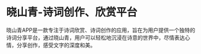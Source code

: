 # 晓山青-诗词创作、欣赏平台
晓山青APP是一款专注于诗词欣赏、诗词创作的应用，旨在为用户提供一个独特的诗词分享平台，通过晓山青，用户可以轻松地沉浸在诗意的世界中，尽情表达心情，分享创作，感受文字的深度和美。
